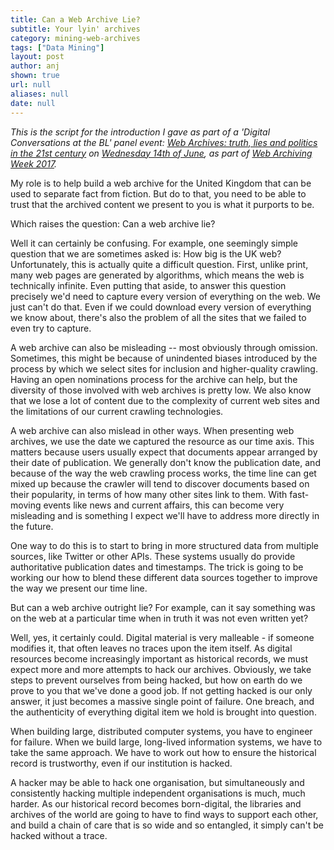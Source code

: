 ```yaml
---
title: Can a Web Archive Lie?
subtitle: Your lyin' archives
category: mining-web-archives
tags: ["Data Mining"]
layout: post
author: anj
shown: true
url: null
aliases: null
date: null
---
```


_This is the script for the introduction I gave as part of a 'Digital Conversations at the BL' panel event: [Web Archives: truth, lies and politics in the 21st century](https://www.bl.uk/events/web-archives-truth-lies-and-politics-in-the-21st-century#) on [Wednesday 14th of June](http://netpreserve.org/wac2017/wednesday-14-june/), as part of [Web Archiving Week 2017](https://archivedweb.blogs.sas.ac.uk/)._

My role is to help build a web archive for the United Kingdom that can be used to separate fact from fiction. But do to that, you need to be able to trust that the archived content we present to you is what it purports to be. 

Which raises the question: Can a web archive lie?

Well it can certainly be confusing. For example, one seemingly simple question that we are sometimes asked is: How big is the UK web? Unfortunately, this is actually quite a difficult question. First, unlike print, many web pages are generated by algorithms, which means the web is technically infinite. Even putting that aside, to answer this question precisely we'd need to capture every version of everything on the web. We just can't do that. Even if we could download every version of everything we know about, there's also the problem of all the sites that we failed to even try to capture.

A web archive can also be misleading -- most obviously through omission. Sometimes, this might be because of unindented biases introduced by the process by which we select sites for inclusion and higher-quality crawling. Having an open nominations process for the archive can help, but the diversity of those involved with web archives is pretty low. We also know that we lose a lot of content due to the complexity of current web sites and the limitations of our current crawling technologies.

A web archive can also mislead in other ways. When presenting web archives, we use the date we captured the resource as our time axis. This matters because users usually expect that documents appear arranged by their date of publication. We generally don't know the publication date, and because of the way the web crawling process works, the time line can get mixed up because the crawler will tend to discover documents based on their popularity, in terms of how many other sites link to them. With fast-moving events like news and current affairs, this can become very misleading and is something I expect we'll have to address more directly in the future.

One way to do this is to start to bring in more structured data from multiple sources, like Twitter or other APIs. These systems usually do provide authoritative publication dates and timestamps. The trick is going to be working our how to blend these different data sources together to improve the way we present our time line.

But can a web archive outright lie? For example, can it say something was on the web at a particular time when in truth it was not even written yet?

Well, yes, it certainly could. Digital material is very malleable - if someone modifies it, that often leaves no traces upon the item itself. As digital resources become increasingly important as historical records, we must expect more and more attempts to hack our archives. Obviously, we take steps to prevent ourselves from being hacked, but how on earth do we prove to you that we've done a good job. If not getting hacked is our only answer, it just becomes a massive single point of failure. One breach, and the authenticity of everything digital item we hold is brought into question.

When building large, distributed computer systems, you have to engineer for failure. When we build large, long-lived information systems, we have to take the same approach.  We have to work out how to ensure the historical record is trustworthy, even if our institution is hacked. 

A hacker may be able to hack one organisation, but simultaneously and consistently hacking multiple independent organisations is much, much harder. As our historical record becomes born-digital, the libraries and archives of the world are going to have to find ways to support each other, and build a chain of care that is so wide and so entangled, it simply can't be hacked without a trace. 